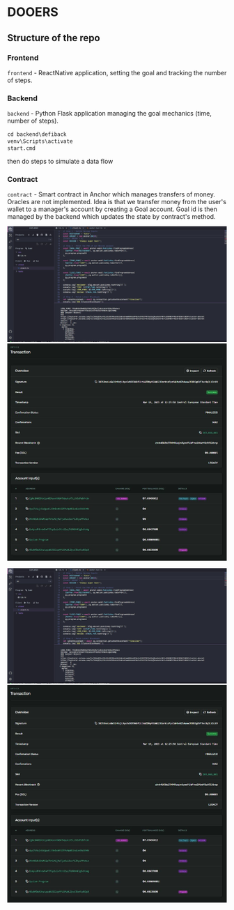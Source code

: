 # DOOERS

## Structure of the repo

### Frontend

`frontend` - ReactNative application, setting the goal and tracking the number of steps.

### Backend

`backend` - Python Flask application managing the goal mechanics (time, number of steps).

```
cd backend\defiback
venv\Scripts\activate
start.cmd
```

then do steps to simulate a data flow

### Contract

`contract` - Smart contract in Anchor which manages transfers of money. Oracles are not implemented. Idea is that we transfer money from the user's wallet to a manager's account by creating a Goal account. Goal id is then managed by the backend which updates the state by contract's method.

![s1](https://github.com/ze0n/sol-hack/blob/main/contract/img/1.jpg?raw=true)
![s2](https://github.com/ze0n/sol-hack/blob/main/contract/img/2.jpg?raw=true)

![s1](/contract/img/1.jpg)
![s2](/contract/img/2.jpg)
